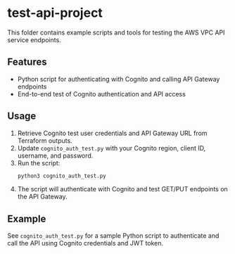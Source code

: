 # test-api-project

This folder contains example scripts and tools for testing the AWS VPC API service endpoints.

## Features
- Python script for authenticating with Cognito and calling API Gateway endpoints
- End-to-end test of Cognito authentication and API access

## Usage
1. Retrieve Cognito test user credentials and API Gateway URL from Terraform outputs.
2. Update `cognito_auth_test.py` with your Cognito region, client ID, username, and password.
3. Run the script:
   ```sh
   python3 cognito_auth_test.py
   ```
4. The script will authenticate with Cognito and test GET/PUT endpoints on the API Gateway.

## Example
See `cognito_auth_test.py` for a sample Python script to authenticate and call the API using Cognito credentials and JWT token.
